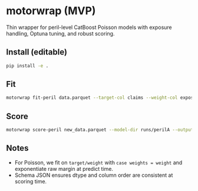 # motorwrap (MVP)

Thin wrapper for peril-level CatBoost Poisson models with exposure handling, Optuna tuning, and robust scoring.

## Install (editable)
```bash
pip install -e .
```

## Fit
```bash
motorwrap fit-peril data.parquet --target-col claims --weight-col exposure --model-dir runs/perilA
```

## Score
```bash
motorwrap score-peril new_data.parquet --model-dir runs/perilA --output-path scored.parquet
```

## Notes
- For Poisson, we fit on `target/weight` with `case weights = weight` and exponentiate raw margin at predict time.
- Schema JSON ensures dtype and column order are consistent at scoring time.
